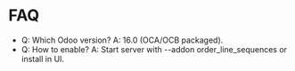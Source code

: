 # FAQ

- Q: Which Odoo version? A: 16.0 (OCA/OCB packaged).
- Q: How to enable? A: Start server with --addon order_line_sequences or install in UI.
